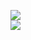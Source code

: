 [![](https://img.shields.io/badge/Made%20With-Github%20Spray-lightgrey.svg?style=for-the-badge&logo=github)](https://github.com/Annihil/github-spray#7852)  
[![](https://i.imgur.com/2DrTn0Z.gif)](https://github.com/Annihil/github-spray)